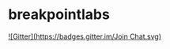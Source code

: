 # breakpointlabs
[![Gitter](https://badges.gitter.im/Join Chat.svg)](https://gitter.im/teambreakpointlabs/breakpointlabs?utm_source=badge&utm_medium=badge&utm_campaign=pr-badge&utm_content=badge)